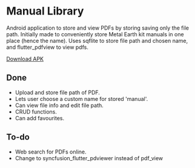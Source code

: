 # Manual Library

Android application to store and view PDFs by storing saving only the file path. Initially made to conveniently store Metal Earth kit manuals in one place (hence the name).
Uses sqflite to store file path and chosen name, and flutter_pdfview to view pdfs.

[Download APK](https://github.com/brbrar/ManualLibrary/releases)

## Done
- Upload and store file path of PDF.
- Lets user choose a custom name for stored 'manual'.
- Can view file info and edit file path.
- CRUD functions.
- Can add favourites.

## To-do
- Web search for PDFs online.
- Change to syncfusion_flutter_pdviewer instead of pdf_view
